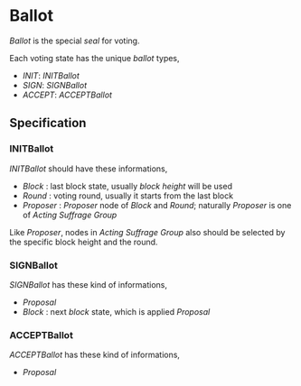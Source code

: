 # Ballot

*Ballot* is the special *seal* for voting.

Each voting state has the unique *ballot* types,

* *INIT*: *INITBallot*
* *SIGN*: *SIGNBallot*
* *ACCEPT*: *ACCEPTBallot*

## Specification

### INITBallot

*INITBallot* should have these informations,

* *Block* : last block state, usually *block* *height* will be used
* *Round* : voting round, usually it starts from the last block
* *Proposer* : *Proposer* node of *Block* and *Round*; naturally *Proposer* is one of *Acting Suffrage Group*

Like *Proposer*, nodes in *Acting Suffrage Group* also should be selected by the specific block height and the round.

### SIGNBallot

*SIGNBallot* has these kind of informations,

* *Proposal*
* *Block* : next *block* state, which is applied *Proposal*

### ACCEPTBallot

*ACCEPTBallot* has these kind of informations,

* *Proposal*
